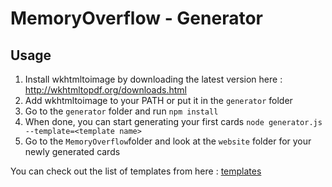 # MemoryOverflow - Generator

## Usage

1. Install wkhtmltoimage by downloading the latest version here : http://wkhtmltopdf.org/downloads.html
2. Add wkhtmltoimage to your PATH or put it in the `generator` folder
3. Go to the `generator` folder and run ```npm install```
4. When done, you can start generating your first cards ```node generator.js --template=<template name>```
5. Go to the `MemoryOverflow`folder and look at the `website` folder for your newly generated cards

You can check out the list of templates from here : [templates](https://github.com/CodeCorico/MemoryOverflow/tree/master/templates)
